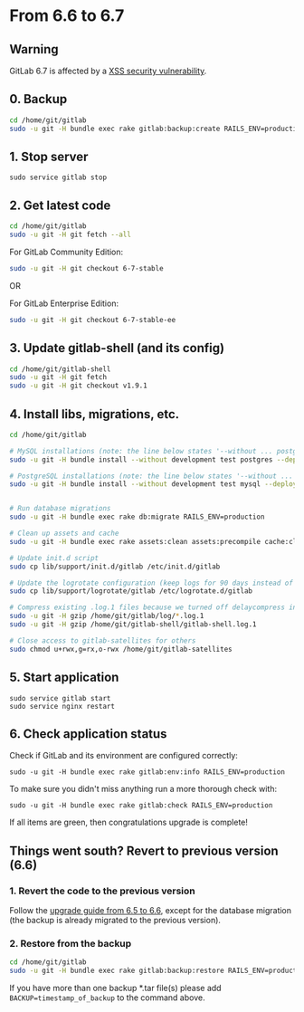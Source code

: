 # From 6.6 to 6.7

## Warning

GitLab 6.7 is affected by a [XSS security vulnerability](https://about.gitlab.com/2014/08/28/gitlab-7-dot-2-1-security-release/).

## 0. Backup

```bash
cd /home/git/gitlab
sudo -u git -H bundle exec rake gitlab:backup:create RAILS_ENV=production
```

## 1. Stop server

    sudo service gitlab stop

## 2. Get latest code

```bash
cd /home/git/gitlab
sudo -u git -H git fetch --all
```

For GitLab Community Edition:

```bash
sudo -u git -H git checkout 6-7-stable
```

OR

For GitLab Enterprise Edition:

```bash
sudo -u git -H git checkout 6-7-stable-ee
```

## 3. Update gitlab-shell (and its config)

```bash
cd /home/git/gitlab-shell
sudo -u git -H git fetch
sudo -u git -H git checkout v1.9.1
```

## 4. Install libs, migrations, etc.

```bash
cd /home/git/gitlab

# MySQL installations (note: the line below states '--without ... postgres')
sudo -u git -H bundle install --without development test postgres --deployment

# PostgreSQL installations (note: the line below states '--without ... mysql')
sudo -u git -H bundle install --without development test mysql --deployment


# Run database migrations
sudo -u git -H bundle exec rake db:migrate RAILS_ENV=production

# Clean up assets and cache
sudo -u git -H bundle exec rake assets:clean assets:precompile cache:clear RAILS_ENV=production

# Update init.d script
sudo cp lib/support/init.d/gitlab /etc/init.d/gitlab

# Update the logrotate configuration (keep logs for 90 days instead of 52 weeks)
sudo cp lib/support/logrotate/gitlab /etc/logrotate.d/gitlab

# Compress existing .log.1 files because we turned off delaycompress in logrotate
sudo -u git -H gzip /home/git/gitlab/log/*.log.1
sudo -u git -H gzip /home/git/gitlab-shell/gitlab-shell.log.1

# Close access to gitlab-satellites for others
sudo chmod u+rwx,g=rx,o-rwx /home/git/gitlab-satellites
```

## 5. Start application

    sudo service gitlab start
    sudo service nginx restart

## 6. Check application status

Check if GitLab and its environment are configured correctly:

    sudo -u git -H bundle exec rake gitlab:env:info RAILS_ENV=production

To make sure you didn't miss anything run a more thorough check with:

    sudo -u git -H bundle exec rake gitlab:check RAILS_ENV=production

If all items are green, then congratulations upgrade is complete!

## Things went south? Revert to previous version (6.6)

### 1. Revert the code to the previous version

Follow the [upgrade guide from 6.5 to 6.6](6.5-to-6.6.md), except for the database migration (the backup is already migrated to the previous version).

### 2. Restore from the backup

```bash
cd /home/git/gitlab
sudo -u git -H bundle exec rake gitlab:backup:restore RAILS_ENV=production
```

If you have more than one backup *.tar file(s) please add `BACKUP=timestamp_of_backup` to the command above.
